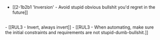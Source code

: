 - [[2-1b2b1 'Inversion' - Avoid stupid obvious bullshit you'd regret in the future]]
<br>
- [[RUL3 - Invert, always invert]]
- [[RUL3 - When automating, make sure the initial constraints and requirements are not stupid-dumb-bullshit.]]
